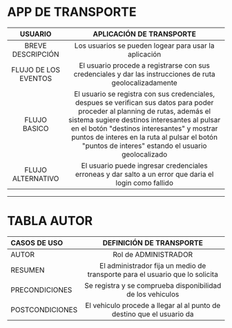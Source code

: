 # APP DE TRANSPORTE
|USUARIO   | APLICACIÓN DE TRANSPORTE   |
|:---:|:--:|
|  BREVE DESCRIPCIÓN  | Los usuarios se pueden logear para usar la aplicación  |
|  FLUJO DE LOS EVENTOS  |   El usuario procede a registrarse con sus credenciales y dar las instrucciones de ruta geolocalizadamente|
|   FLUJO BASICO |El usuario se registra con sus credenciales, despues se verifican sus datos para poder proceder al planning de rutas, además el sistema sugiere destinos interesantes al pulsar en el botón "destinos interesantes" y mostrar puntos de interes en la ruta al pulsar el botón "puntos de interes" estando el usuario geolocalizado 
|  FLUJO ALTERNATIVO  | El usuario puede ingresar credenciales erroneas y dar salto a un error que daria el login como fallido   |

---
# TABLA AUTOR 


|  CASOS DE USO  |  DEFINICIÓN DE TRANSPORTE  |
|:---|:--:|
|  AUTOR  |   Rol de ADMINISTRADOR |
|  RESUMEN  |  El administrador fija un medio de transporte para el usuario que lo solicita  |
|  PRECONDICIONES  |  Se registra y se comprueba disponibilidad de los vehiculos  |
| POSTCONDICIONES   |  El vehiculo procede a llegar al al punto de destino que el usuario da  |
